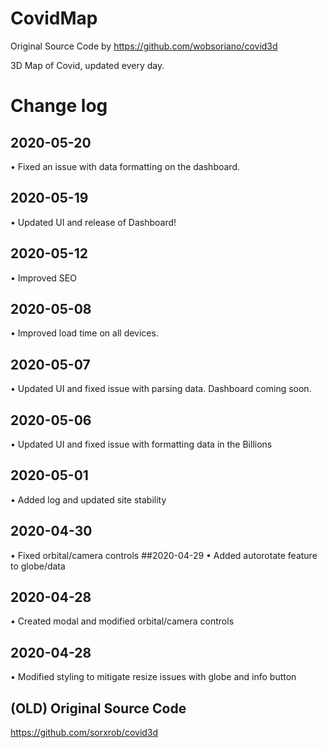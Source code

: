 # CovidMap

Original Source Code by https://github.com/wobsoriano/covid3d

3D Map of Covid, updated every day.

# Change log
## 2020-05-20
• Fixed an issue with data formatting on the dashboard.
## 2020-05-19
• Updated UI and release of Dashboard!
## 2020-05-12
• Improved SEO
## 2020-05-08
• Improved load time on all devices.
## 2020-05-07
• Updated UI and fixed issue with parsing data. Dashboard coming soon.
## 2020-05-06
• Updated UI and fixed issue with formatting data in the Billions
## 2020-05-01
• Added log and updated site stability
## 2020-04-30
• Fixed orbital/camera controls
##2020-04-29
• Added autorotate feature to globe/data
## 2020-04-28
• Created modal and modified orbital/camera controls
## 2020-04-28
• Modified styling to mitigate resize issues with globe and info button

## (OLD) Original Source Code
https://github.com/sorxrob/covid3d
